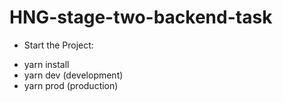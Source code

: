 # HNG-stage-two-backend-task

* Start the Project:

- yarn install
- yarn dev (development)
- yarn prod (production)
